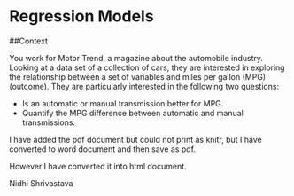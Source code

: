 # Regression Models
##Context

You work for Motor Trend, a magazine about the automobile industry. Looking at a data set of a collection of cars, they are interested in exploring the relationship between a set of variables and miles per gallon (MPG) (outcome). They are particularly interested in the following two questions:

- Is an automatic or manual transmission better for MPG.
- Quantify the MPG difference between automatic and manual transmissions.

I have added the pdf document but could not print as knitr, but I have converted to word document and then save as pdf. 

However I have converted it into html document.

Nidhi Shrivastava
